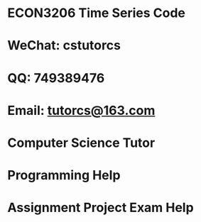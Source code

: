 # ECON3206 Time Series Code 
# WeChat: cstutorcs

# QQ: 749389476

# Email: tutorcs@163.com

# Computer Science Tutor

# Programming Help

# Assignment Project Exam Help
